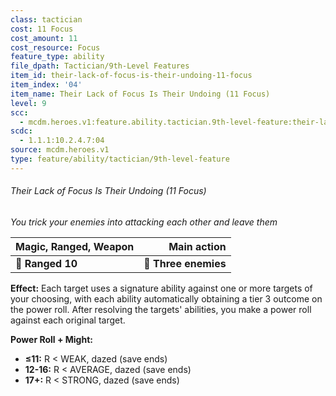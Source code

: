 ```yaml
---
class: tactician
cost: 11 Focus
cost_amount: 11
cost_resource: Focus
feature_type: ability
file_dpath: Tactician/9th-Level Features
item_id: their-lack-of-focus-is-their-undoing-11-focus
item_index: '04'
item_name: Their Lack of Focus Is Their Undoing (11 Focus)
level: 9
scc:
  - mcdm.heroes.v1:feature.ability.tactician.9th-level-feature:their-lack-of-focus-is-their-undoing-11-focus
scdc:
  - 1.1.1:10.2.4.7:04
source: mcdm.heroes.v1
type: feature/ability/tactician/9th-level-feature
---
```


###### Their Lack of Focus Is Their Undoing (11 Focus)

*You trick your enemies into attacking each other and leave them*

| **Magic, Ranged, Weapon** |      **Main action** |
| ------------------------- | -------------------: |
| **📏 Ranged 10**          | **🎯 Three enemies** |

**Effect:** Each target uses a signature ability against one or more targets of your choosing, with each ability automatically obtaining a tier 3 outcome on the power roll. After resolving the targets' abilities, you make a power roll against each original target.

**Power Roll + Might:**

- **≤11:** R < WEAK, dazed (save ends)
- **12-16:** R < AVERAGE, dazed (save ends)
- **17+:** R < STRONG, dazed (save ends)

